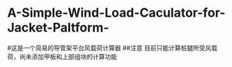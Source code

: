 # A-Simple-Wind-Load-Caculator-for-Jacket-Paltform-
#这是一个简易的导管架平台风载荷计算器
##注意
目前只能计算桩腿所受风载荷，尚未添加甲板和上部组块的计算功能
